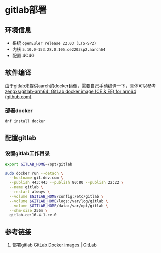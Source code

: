 # gitlab部署

## 环境信息

- 系统 `openEuler release 22.03 (LTS-SP2)`
- 内核 `5.10.0-153.28.0.105.oe2203sp2.aarch64`
- 配置  4C4G

## 软件编译

由于gitlab未提供aarch的docker镜像，需要自己手动编译一下，具体可以参考 [zengxs/gitlab-arm64: GitLab docker image (CE & EE) for arm64 (github.com)](https://github.com/zengxs/gitlab-arm64)

### 部署docker

```bash
dnf install docker
```

## 配置gitlab

### 设置gitlab工作目录

```bash
export GITLAB_HOME=/opt/gitlab
```

```bash
sudo docker run --detach \
  --hostname git.dev.com \
  --publish 443:443 --publish 80:80 --publish 22:22 \
  --name gitlab \
  --restart always \
  --volume $GITLAB_HOME/config:/etc/gitlab \
  --volume $GITLAB_HOME/logs:/var/log/gitlab \
  --volume $GITLAB_HOME/data:/var/opt/gitlab \
  --shm-size 256m \
  gitlab-ce:16.4.1-ce.0
```





## 参考链接

1. 部署gitlab [GitLab Docker images | GitLab](https://docs.gitlab.com/ee/install/docker.html)





